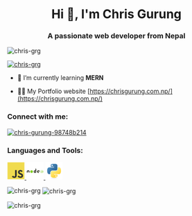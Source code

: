 <h1 align="center">Hi 👋, I'm Chris Gurung</h1>
<h3 align="center">A passionate web developer from Nepal</h3>

<p align="left"> <img src="https://komarev.com/ghpvc/?username=chris-grg&label=Profile%20views&color=0e75b6&style=flat" alt="chris-grg" /> </p>

<p align="left"> <a href="https://github.com/ryo-ma/github-profile-trophy"><img src="https://github-profile-trophy.vercel.app/?username=chris-grg" alt="chris-grg" /></a> </p>

- 🌱 I’m currently learning **MERN**

- 👨‍💻 My Portfolio website [https://chrisgurung.com.np/](https://chrisgurung.com.np/)

<h3 align="left">Connect with me:</h3>
<p align="left">
<a href="https://linkedin.com/in/chris-gurung-98748b214" target="blank"><img align="center" src="https://raw.githubusercontent.com/rahuldkjain/github-profile-readme-generator/master/src/images/icons/Social/linked-in-alt.svg" alt="chris-gurung-98748b214" height="30" width="40" /></a>
</p>

<h3 align="left">Languages and Tools:</h3>
<p align="left"> <a href="https://developer.mozilla.org/en-US/docs/Web/JavaScript" target="_blank" rel="noreferrer"> <img src="https://raw.githubusercontent.com/devicons/devicon/master/icons/javascript/javascript-original.svg" alt="javascript" width="40" height="40"/> </a> <a href="https://nodejs.org" target="_blank" rel="noreferrer"> <img src="https://raw.githubusercontent.com/devicons/devicon/master/icons/nodejs/nodejs-original-wordmark.svg" alt="nodejs" width="40" height="40"/> </a> <a href="https://www.python.org" target="_blank" rel="noreferrer"> <img src="https://raw.githubusercontent.com/devicons/devicon/master/icons/python/python-original.svg" alt="python" width="40" height="40"/> </a> </p>

<p><img align="left" src="https://github-readme-stats.vercel.app/api/top-langs?username=chris-grg&show_icons=true&locale=en&layout=compact" alt="chris-grg" /></p>

<p>&nbsp;<img align="center" src="https://github-readme-stats.vercel.app/api?username=chris-grg&show_icons=true&locale=en" alt="chris-grg" /></p>

<p><img align="center" src="https://github-readme-streak-stats.herokuapp.com/?user=chris-grg&" alt="chris-grg" /></p>
